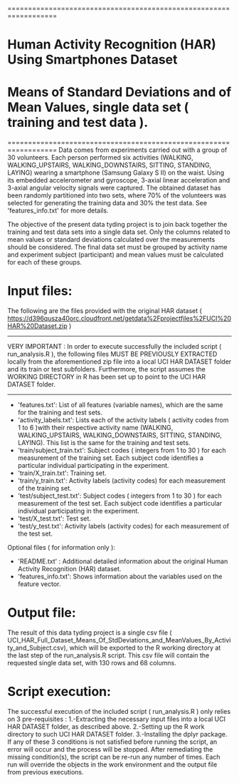 ==================================================================
# Human Activity Recognition (HAR) Using Smartphones Dataset
# Means of Standard Deviations and of Mean Values, single data set ( training and test data ).
==================================================================
Data comes from experiments carried out with a group of 30 volunteers. Each person performed six activities (WALKING, WALKING_UPSTAIRS, WALKING_DOWNSTAIRS,
SITTING, STANDING, LAYING) wearing a smartphone (Samsung Galaxy S II) on the waist. Using its embedded accelerometer and gyroscope, 3-axial linear acceleration and 3-axial
angular velocity signals were captured. The obtained dataset has been randomly partitioned into two sets, 
where 70% of the volunteers was selected for generating the training data and 30% the test data. See 'features_info.txt' for more details.

The objective of the present data tyding project is to join back together the training and test data sets into a single data set.
Only the columns related to mean values or standard deviations calculated over the measurements should be considered.
The final data set must be grouped by activity name and experiment subject (participant) and mean values must be calculated for each of these groups.


Input files:
============
The following are the files provided with the original HAR dataset ( https://d396qusza40orc.cloudfront.net/getdata%2Fprojectfiles%2FUCI%20HAR%20Dataset.zip )

*******************************************************************************************************************************
VERY IMPORTANT : 
In order to execute successfully the included script ( run_analysis.R ), the following files MUST BE PREVIOUSLY EXTRACTED locally from the
aforementioned zip file into a local UCI HAR DATASET folder and its train or test subfolders.
Furthermore, the script assumes the WORKING DIRECTORY in R has been set up to point to the UCI HAR DATASET folder.
*******************************************************************************************************************************

- 'features.txt': List of all features (variable names), which are the same for the training and test sets.
- 'activity_labels.txt': Lists each of the activity labels ( activity codes from 1 to 6 )with their respective activity name (WALKING, WALKING_UPSTAIRS, WALKING_DOWNSTAIRS,
SITTING, STANDING, LAYING). This list is the same for the training and test sets.
- 'train/subject_train.txt': Subject codes ( integers from 1 to 30 ) for each measurement of the training set. Each subject code identifies a particular individual participating in the experiment.
- 'train/X_train.txt': Training set.
- 'train/y_train.txt': Activity labels (activity codes) for each measurement of the training set.
- 'test/subject_test.txt': Subject codes ( integers from 1 to 30 ) for each measurement of the test set. Each subject code identifies a particular individual participating in the experiment.
- 'test/X_test.txt': Test set.
- 'test/y_test.txt': Activity labels (activity codes) for each measurement of the test set.

Optional files ( for information only ):
- 'README.txt' : Additional detailed information about the original Human Activity Recognition (HAR) dataset.
- 'features_info.txt': Shows information about the variables used on the feature vector.

Output file: 
============
The result of this data tyding project is a single csv file ( UCI_HAR_Full_Dataset_Means_Of_StdDeviations_and_MeanValues_By_Activity_and_Subject.csv),
which will be exported to the R working directory at the last step of the run_analysis.R script.
This csv file will contain the requested single data set, with 130 rows and 68 columns.

Script execution:
================
The successful execution of the included script ( run_analysis.R ) only relies on 3 pre-requisites :
1.-Extracting the necessary input files into a local UCI HAR DATASET folder, as described above.
2.-Setting up the R work directory to such UCI HAR DATASET folder.
3.-Installing the dplyr package.
If any of these 3 conditions is not satisfied before running the script, an error will occur and the process will be stopped. 
After remediating the missing condition(s), the script can be re-run any number of times. 
Each run will override the objects in the work environment and the output file from previous executions.


